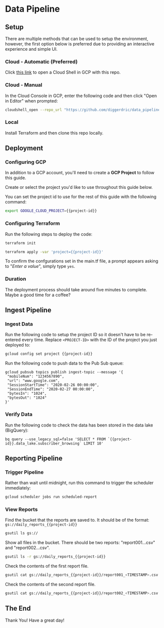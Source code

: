 # Data Pipeline

## Setup

There are multiple methods that can be used to setup the environment, however, the first option below is preferred due to providing an interactive experience and simple UI.


### Cloud - Automatic (Preferred)

Click [this link](https://console.cloud.google.com/cloudshell/open?cloudshell_image=gcr.io/graphite-cloud-shell-images/terraform:latest&cloudshell_git_repo=https://github.com/diggerdric/data_pipeline_acc.git&cloudshell_git_branch=master&cloudshell_working_dir=./&open_in_editor=./main.tf&cloudshell_tutorial=./README.md) to open a Cloud Shell in GCP with this repo.

### Cloud - Manual

In the Cloud Console in GCP, enter the following code and then click "Open in Editor" when prompted:

```bash
cloudshell_open --repo_url "https://github.com/diggerdric/data_pipeline_acc" --dir "./" --page "editor" --tutorial "./README.md" --open_in_editor "./main.tf" --git_branch "master"
```
### Local

Install Terraform and then clone this repo locally.

## Deployment

### Configuring GCP

In addition to a GCP account, you'll need to create a **GCP Project** to follow this guide.

Create or select the project you'd like to use throughout this guide below.

<walkthrough-project-billing-setup></walkthrough-project-billing-setup>

You can set the project id to use for the rest of this guide with the following command:

```bash
export GOOGLE_CLOUD_PROJECT={{project-id}}
```


### Configuring Terraform

Run the following steps to deploy the code:

```bash
terraform init
```

```bash
terraform apply -var 'project={{project-id}}'
```

To confirm the confgurations set in the main.tf file, a prompt appears asking to "*Enter a value*", simply type `yes`.


### Duration
The deployment process should take around five minutes to complete. Maybe a good time for a coffee?

## Ingest Pipeline

### Ingest Data

Run the following code to setup the project ID so it doesn't have to be re-entered every time. Replace `<PROJECT-ID>` with the ID of the project you just deployed to:

```bash
gcloud config set project {{project-id}}
```

Run the following code to push data to the Pub Sub queue:

```
gcloud pubsub topics publish ingest-topic --message '{
 "mobileNum": "1234567890",
 "url": "www.google.com",
 "SessionStartTime": "2020-02-26 00:00:00",
 "SessionEndTime": "2020-02-27 00:00:00",
 "bytesIn": "1024",
 "bytesOut": "1024"
}'
```

### Verify Data

Run the following code to check the data has been stored in the data lake (BigQuery):

```
bq query --use_legacy_sql=false 'SELECT * FROM `{{project-id}}.data_lake.subscriber_browsing` LIMIT 10'
```

## Reporting Pipeline

### Trigger Pipeline

Rather than wait until midnight, run this command to trigger the scheduler immediately:

```bash
gcloud scheduler jobs run scheduled-report 
```

### View Reports

Find the bucket that the reports are saved to. It should be of the format: `gs://daily_reports_{{project-id}}`

```bash
gsutil ls gs:// 
```


Show all files in the bucket. There should be two reports: "report001...csv" and "report002...csv".

```bash
gsutil ls -r gs://daily_reports_{{project-id}}
```


Check the contents of the first report file.

```bash
gsutil cat gs://daily_reports_{{project-id}}/report001_<TIMESTAMP>.csv
```


Check the contents of the second report file.

```bash
gsutil cat gs://daily_reports_{{project-id}}/report002_<TIMESTAMP>.csv
```

## The End

Thank You! Have a great day!

